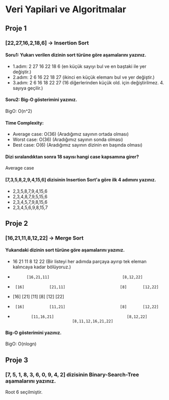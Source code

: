 # Veri Yapilari ve Algoritmalar
## Proje 1
### [22,27,16,2,18,6] -> Insertion Sort
#### Soru1: Yukarı verilen dizinin sort türüne göre aşamalarını yazınız.
- 1.adım: 2 27 16 22 18 6 (en küçük sayıyı bul ve en baştaki ile yer değiştir.)
- 2.adım: 2 6 16 22 18 27 (ikinci en küçük elemanı bul ve yer değiştir.)
- 3.adım: 2 6 16 18 22 27 (16 diğerlerinden küçük old. için değiştirilmez. 4. sayıya geçilir.)
#### Soru2: Big-O gösterimini yazınız.
BigO: O(n^2)
#### Time Complexity:
- Average case:  O(36)  (Aradığımız sayının ortada olması)
- Worst case:  O(36)  (Aradığımız sayının sonda olması)
- Best case:  O(6)  (Aradığımız sayının dizinin en başında olması)
#### Dizi sıralandıktan sonra 18 sayısı hangi case kapsamına girer?
Average case
#### [7,3,5,8,2,9,4,15,6] dizisinin Insertion Sort'a göre ilk 4 adımını yazınız.
- 2,3,5,8,7,9,4,15,6
- 2,3,4,8,7,9,5,15,6
- 2,3,4,5,7,9,8,15,6
- 2,3,4,5,6,9,8,15,7
## Proje 2
### [16,21,11,8,12,22] -> Merge Sort
#### Yukarıdaki dizinin sort türüne göre aşamalarını yazınız.
- 16 21 11 8 12 22   (Bir listeyi her adımda parçaya ayırıp tek eleman kalıncaya kadar bölüyoruz.)
-           [16,21,11]                                [8,12,22]
-      [16]           [21,11]                        [8]       [12,22]  
- [16]        [21]             [11]              [8]       [12]        [22]
-      [16]           [11,21]                        [8]       [12,22]
-             [11,16,21]                                [8,12,22]
                                [8,11,12,16,21,22]
#### Big-O gösterimini yazınız.
BigO: O(nlogn)
## Proje 3
### [7, 5, 1, 8, 3, 6, 0, 9, 4, 2] dizisinin Binary-Search-Tree aşamalarını yazınız.
Root 6 seçilmiştir.











